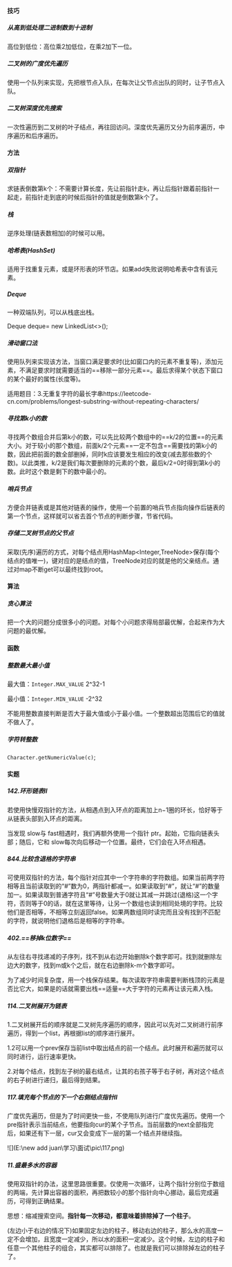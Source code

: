 #### 技巧

##### 从高到低处理二进制数到十进制

高位到低位：高位乘2加低位，在乘2加下一位。

##### 二叉树的广度优先遍历

使用一个队列来实现，先把根节点入队，在每次让父节点出队的同时，让子节点入队。

##### 二叉树深度优先搜索

一次性遍历到二叉树的叶子结点，再往回访问。深度优先遍历又分为前序遍历，中序遍历和后序遍历。



#### 方法

##### 双指针

求链表倒数第k个：不需要计算长度，先让前指针走k，再让后指针跟着前指针一起走，前指针走到底的时候后指针的值就是倒数第k个了。

##### 栈

逆序处理(链表数相加)的时候可以用。

##### 哈希表(HashSet)

适用于找重复元素，或是环形表的环节店。如果add失败说明哈希表中含有该元素。

##### Deque<T>

一种双端队列，可以从栈底出栈。

Deque<T> deque= new LinkedList<>();

##### 滑动窗口法

使用队列来实现该方法，当窗口满足要求时(比如窗口内的元素不重复等)，添加元素，不满足要求时就需要适当的==移除一部分元素==。最后求得某个状态下窗口的某个最好的属性(长度等)。

适用题目：3.无重复字符的最长字串https://leetcode-cn.com/problems/longest-substring-without-repeating-characters/

##### 寻找第k小的数

寻找两个数组合并后第k小的数，可以先比较两个数组中的==k/2的位置==的元素大小。对于较小的那个数组，前面k/2个元素==一定不包含==需要找的第k小的数，因此把前面的数全部删掉，同时k应该要发生相应的改变(减去那些数的个数)。以此类推，k/2是我们每次要删除的元素的个数，最后k/2=0时得到第k小的数。此时这个数是剩下的数中最小的。

##### 哨兵节点

方便合并链表或是其他对链表的操作，使用一个前置的哨兵节点指向操作后链表的第一个节点，这样就可以省去首个节点的判断步骤，节省代码。

##### 存储二叉树节点的父节点

采取(先序)遍历的方式，对每个结点用HashMap<Integer,TreeNode>保存(每个结点的值唯一)，键对应的是结点的值，TreeNode对应的就是他的父亲结点。通过对map不断get可以最终找到root。



#### 算法

##### 贪心算法

把一个大的问题分成很多小的问题。对每个小问题求得局部最优解，合起来作为大问题的最优解。



#### 函数

##### 整数最大最小值

最大值：``Integer.MAX_VALUE`` 2^32-1

最小值：``Integer.MIN_VALUE`` -2^32

不能用整数直接判断是否大于最大值或小于最小值。一个整数超出范围后它的值就不做人了。

##### 字符转整数

`Character.getNumericValue(c)`;

#### 实题

##### 142.环形链表Ⅱ

若使用快慢双指针的方法，从相遇点到入环点的距离加上n−1圈的环长，恰好等于从链表头部到入环点的距离。

当发现 slow与 fast相遇时，我们再额外使用一个指针 ptr。起始，它指向链表头部；随后，它和 slow每次向后移动一个位置。最终，它们会在入环点相遇。

##### 844.比较含退格的字符串

可使用双指针的方法，每个指针对应其中一个字符串的字符数组。如果当前两字符相等且当前读取到的“#”数为0，两指针都减一。如果读取到“#”，就让“#”的数量加一。如果读取到普通字符且“#”号数量大于0就让其减一并跳过(退格)这一个字符，否则等于0的话，就在这里等待，让另一个数组也读到相同处境的字符。比较他们是否相等，不相等立刻返回false。如果两数组同时读完而且没有找到不匹配的字符，就说明他们退格后是相等的字符串。

##### 402.==移掉k位数字==

从左往右寻找递减的子序列，找不到从右边开始删除k个数字即可。找到就删除左边大的数字，找到m或k个之后，就在右边删除k-m个数字即可。

为了减少时间复杂度，用一个栈保存结果。每次读取字符串需要判断栈顶的元素是否比它大，如果是的话就需要出栈==适量==大于字符的元素再让该元素入栈。

##### 114.二叉树展开为链表

1.二叉树展开后的顺序就是二叉树先序遍历的顺序，因此可以先对二叉树进行前序遍历，得到一个list，再根据list的顺序进行展开。

​		1.2可以用一个prev保存当前list中取出结点的前一个结点。此时展开和遍历就可以同时进行，运行速率更快。

2.对每个结点，找到左子树的最右结点，让其的右孩子等于右子树，再对这个结点的右子树进行递归，最后得到结果。

##### 117.填充每个节点的下一个右侧结点指针Ⅱ

广度优先遍历，但是为了时间更快一些，不使用队列进行广度优先遍历。使用一个pre指针表示当前结点，他要指向cur的某个子节点。当前层数的next全部指完后，如果还有下一层，cur又会变成下一层的第一个结点并继续指。

![](E:\new add juan\学习\面试\pic\117.png)

##### 11.盛最多水的容器

使用双指针的办法，这里思路很重要。仅使用一次循环，让两个指针分别位于数组的两端，先计算出容器的面积，再把数较小的那个指针向中心挪动，最后完成遍历，可得到正确结果。

思想：缩减搜索空间。**指针每一次移动，都意味着排除掉了一个柱子**。

(左边小于右边的情况下)如果固定左边的柱子，移动右边的柱子，那么水的高度一定不会增加，且宽度一定减少，所以水的面积一定减少。这个时候，左边的柱子和任意一个其他柱子的组合，其实都可以排除了。也就是我们可以排除掉左边的柱子了。

